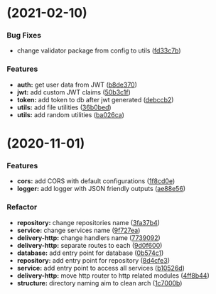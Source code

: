 #  (2021-02-10)


### Bug Fixes

* change validator package from config to utils ([fd33c7b](https://github.com/hadihammurabi/belajar-go-rest-api/commit/fd33c7b372a0df9b1b3e55d4770f191f159b544c))


### Features

* **auth:** get user data from  JWT ([b8de370](https://github.com/hadihammurabi/belajar-go-rest-api/commit/b8de3705e254beeff73d56662cbb9a6fce68b59e))
* **jwt:** add custom JWT claims ([50b3c1f](https://github.com/hadihammurabi/belajar-go-rest-api/commit/50b3c1fd79c332b9c083ebc3858c2115daef166e))
* **token:** add token to db after jwt generated ([debccb2](https://github.com/hadihammurabi/belajar-go-rest-api/commit/debccb2b34aa332d3eb393b79819f9dde6c3f651))
* **utils:** add file utilities ([36b0bed](https://github.com/hadihammurabi/belajar-go-rest-api/commit/36b0bed53bf41e0d96e41cfa7beeb288444ddd19))
* **utils:** add random utilities ([ba026ca](https://github.com/hadihammurabi/belajar-go-rest-api/commit/ba026ca48f41c244835a2281d5b2357b9e22de8f))


#  (2020-11-01)


### Features

* **cors:** add CORS with default configurations ([1f8cd0e](https://github.com/hadihammurabi/belajar-go-rest-api/commit/1f8cd0e13aa7d32f8462637d2322cab83d1f21fc))
* **logger:** add logger with JSON friendly outputs ([ae88e56](https://github.com/hadihammurabi/belajar-go-rest-api/commit/ae88e5627a69772a7820e598622a69409b31eeda))

### Refactor
* **repository:** change repositories name ([3fa37b4](https://github.com/hadihammurabi/belajar-go-rest-api/commit/3fa37b48d0f727c4e84acdf4552a286924413a55))
* **service:** change services name ([9f727ea](https://github.com/hadihammurabi/belajar-go-rest-api/commit/9f727eaa4cc94fc82c412bc2290c66c720a49ba4))
* **delivery-http:** change handlers name ([7739092](https://github.com/hadihammurabi/belajar-go-rest-api/commit/7739092d86a55cdcb6d980f920970e771ff2dda3))
* **delivery-http:** separate routes to each ([9d0f600](https://github.com/hadihammurabi/belajar-go-rest-api/commit/9d0f6006e7151afccf3b348f41de07474da78240))
* **database:** add entry point for database ([0b574c1](https://github.com/hadihammurabi/belajar-go-rest-api/commit/0b574c194acd960b4ffacfce58621eaf0771920a))
* **repository:** add entry point for repository ([8d4cfe3](https://github.com/hadihammurabi/belajar-go-rest-api/commit/8d4cfe35a980dd499d5227ce0066626c8dc00d75))
* **service:** add entry point to access all services ([b10526d](https://github.com/hadihammurabi/belajar-go-rest-api/commit/b10526da71a08ce0c218f9761798317fee7a9cdd))
* **delivery-http:** move http router to http related modules ([4ff8b44](https://github.com/hadihammurabi/belajar-go-rest-api/commit/4ff8b447ea5a09016af18c3ed96b5af3eff7ae19))
* **structure:** directory naming aim to clean arch ([1c7000b](https://github.com/hadihammurabi/belajar-go-rest-api/commit/1c7000b13db3ece6cc3cc1110a9496f761bbeedf))
